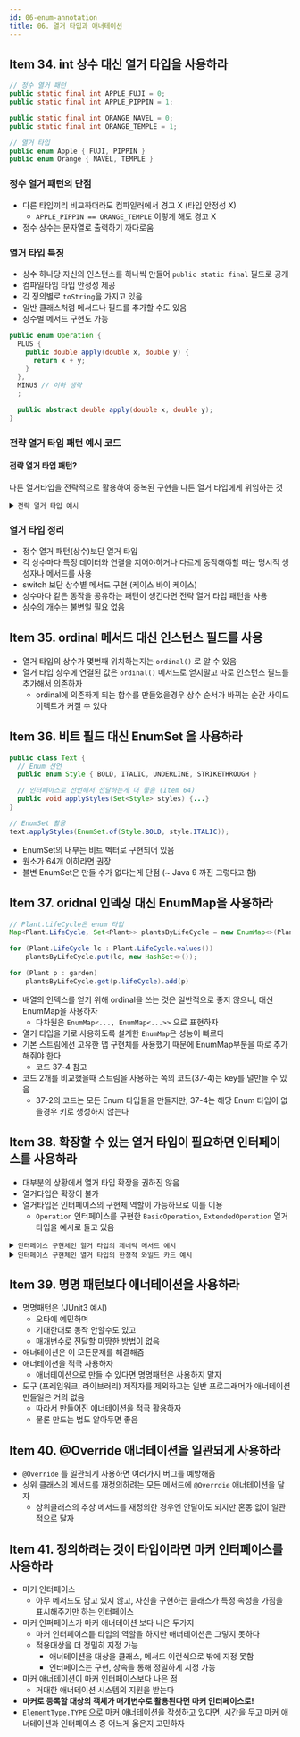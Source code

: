 ```yaml
---
id: 06-enum-annotation
title: 06. 열거 타입과 애너테이션
---
```


## Item 34. int 상수 대신 열거 타입을 사용하라

```java title="정수 열거 패턴과 열거 타입"
// 정수 열거 패턴
public static final int APPLE_FUJI = 0;
public static final int APPLE_PIPPIN = 1;

public static final int ORANGE_NAVEL = 0;
public static final int ORANGE_TEMPLE = 1;

// 열거 타입
public enum Apple { FUJI, PIPPIN }
public enum Orange { NAVEL, TEMPLE }
```

### 정수 열거 패턴의 단점

- 다른 타입끼리 비교하더라도 컴파일러에서 경고 X (타입 안정성 X)
  - `APPLE_PIPPIN == ORANGE_TEMPLE` 이렇게 해도 경고 X
- 정수 상수는 문자열로 출력하기 까다로움

### 열거 타입 특징

- 상수 하나당 자신의 인스턴스를 하나씩 만들어 `public static final` 필드로 공개
- 컴파일타임 타입 안정성 제공
- 각 정의별로 `toString`을 가지고 있음
- 일반 클래스처럼 메서드나 필드를 추가할 수도 있음
- 상수별 메서드 구현도 가능

```java title="상수별 메서드 구현 예시"
public enum Operation {
  PLUS {
    public double apply(double x, double y) {
      return x + y;
    }
  },
  MINUS // 이하 생략
  ;

  public abstract double apply(double x, double y);
}
```

### 전략 열거 타입 패턴 예시 코드

#### 전략 열거 타입 패턴?

다른 열거타입을 전략적으로 활용하여 중복된 구현을 다른 열거 타입에게 위임하는 것

<details>

<summary><code>전략 열거 타입 예시</code></summary>

```java
enum PayrollDay {
    MONDAY(WEEKDAY), TUESDAY(WEEKDAY), WEDNESDAY(WEEKDAY),
    THURSDAY(WEEKDAY), FRIDAY(WEEKDAY),
    SATURDAY(WEEKEND), SUNDAY(WEEKEND);

    private final PayType payType;

    PayrollDay(PayType payType) { this.payType = payType }

    int pay(int minutesWorked, int payRate) {
        return payType.pay(minutesWorked, payRate);
    }

    // 전략 열거 타입
    enum PayType {
        WEEKDAY {
            int ovrtimePay(int minsWorked, int payRate) {
                return minsWorked <= MINS_PER_SHIFT ? 0 :
                        (minsWorked - MINS_PER_SHIFT) * payRate / 2;
            }
        },
        WEEKEND {
            int ovrtimePay(int minsWorked, int payRate) {
                return minsWorked * payRate / 2;
            }
        };

        abstract int overtimePay(int mins, int payRate);
        private static final int MINS_PER_SHIFT = 8 * 60;

        int pay(int minsWorked, int payRate) {
            int basePay = minsWorked * payRate;
            return basePay + overtimePay(minsWorked, payRate);
        }
    }
}
```

</details>

### 열거 타입 정리

- 정수 열거 패턴(상수)보단 열거 타입
- 각 상수마다 특정 데이터와 연결을 지어야하거나 다르게 동작해야할 때는 명시적 생성자나 메서드를 사용
- switch 보단 상수별 메서드 구현 (케이스 바이 케이스)
- 상수마다 같은 동작을 공유하는 패턴이 생긴다면 전략 열거 타입 패턴을 사용
- 상수의 개수는 불변일 필요 없음

## Item 35. ordinal 메서드 대신 인스턴스 필드를 사용

- 열거 타입의 상수가 몇번째 위치하는지는 `ordinal()` 로 알 수 있음
- 열거 타입 상수에 연결된 값은 `ordinal()` 메서드로 얻지말고 따로 인스턴스 필드를 추가해서 의존하자
  - ordinal에 의존하게 되는 함수를 만들었을경우 상수 순서가 바뀌는 순간 사이드 이펙트가 커질 수 있다

## Item 36. 비트 필드 대신 EnumSet 을 사용하라

```java title="EnumSet 예시"
public class Text {
  // Enum 선언
  public enum Style { BOLD, ITALIC, UNDERLINE, STRIKETHROUGH }

  // 인터페이스로 선언해서 전달하는게 더 좋음 (Item 64)
  public void applyStyles(Set<Style> styles) {...}
}

// EnumSet 활용
text.applyStyles(EnumSet.of(Style.BOLD, style.ITALIC));
```

- EnumSet의 내부는 비트 벡터로 구현되어 있음
- 원소가 64개 이하라면 권장
- 불변 EnumSet은 만들 수가 없다는게 단점 (~ Java 9 까진 그렇다고 함)

## Item 37. oridnal 인덱싱 대신 EnumMap을 사용하라

```java title="EnumMap으로 열거타입 키를 활용하는 예시"
// Plant.LifeCycle은 enum 타입
Map<Plant.LifeCycle, Set<Plant>> plantsByLifeCycle = new EnumMap<>(Plant.LfieCycle.class);

for (Plant.LifeCycle lc : Plant.LifeCycle.values())
    plantsByLifeCycle.put(lc, new HashSet<>());

for (Plant p : garden)
    plantsByLifeCycle.get(p.lifeCycle).add(p)
```

- 배열의 인덱스를 얻기 위해 ordinal을 쓰는 것은 일반적으로 좋지 않으니, 대신 EnumMap을 사용하자
  - 다차원은 `EnumMap<..., EnumMap<...>>` 으로 표현하자
- 열거 타입을 키로 사용하도록 설계한 `EnumMap`은 성능이 빠르다
- 기본 스트림에선 고유한 맵 구현체를 사용했기 때문에 EnumMap부분을 따로 추가해줘야 한다
  - 코드 37-4 참고
- 코드 2개를 비교했을때 스트림을 사용하는 쪽의 코드(37-4)는 key를 덜만들 수 있음
  - 37-2의 코드는 모든 Enum 타입들을 만들지만, 37-4는 해당 Enum 타입이 없을경우 키로 생성하지 않는다

## Item 38. 확장할 수 있는 열거 타입이 필요하면 인터페이스를 사용하라

- 대부분의 상황에서 열거 타입 확장을 권하진 않음
- 열거타입은 확장이 불가
- 열거타입은 인터페이스의 구현체 역할이 가능하므로 이를 이용
  - `Operation` 인터페이스를 구현한 `BasicOperation`, `ExtendedOperation` 열거 타입을 예시로 들고 있음

<details>
<summary><code>인터페이스 구현체인 열거 타입의 제네릭 메서드 예시</code></summary>

```java
public static void main(String[] args) {
    double x = Double.parseDouble(args[0]);
    double y = Double.parseDouble(args[1]);
    test(ExtendedOperation.class, x, y);
}

// T는 Enum 클래스고 Operation의 하위 타입이어야 함
private static <T extends Enum<T> & Operation> void test(
        Class<T> opEnumType, double x, double y) {
    for (Operation op : opEnumType.getEnumConstants())
        System.out.printf("%f %s %f = %f%n", x, op, y, op.apply(x, y));
}
```

</details>

<details>
<summary><code>인터페이스 구현체인 열거 타입의 한정적 와일드 카드 예시</code></summary>

```java title="테스트 코드 2. 한정적 와일드 카드"
public static void main(String[] args) {
    double x = Double.parseDouble(args[0]);
    double y = Double.parseDouble(args[1]);
    test(Arrays.asList(ExtendedOperation.values()), x, y);
}

// 특정 연산에서 EnumSet, EnumMap 사용 불가
private static void test(Collection<? extends Operation> opSet, double x, double y) {
    for (Operation op : opSet)
        System.out.printf("%f %s %f = %f%n", x, op, y, op.apply(x, y));
}
```

</details>

## Item 39. 명명 패턴보다 애너테이션을 사용하라

- 명명패턴은 (JUnit3 예시)
  - 오타에 예민하며
  - 기대한대로 동작 안할수도 있고
  - 매개변수로 전달할 마땅한 방법이 없음
- 애너테이션은 이 모든문제를 해결해줌
- 애너테이션을 적극 사용하자
  - 애너테이션으로 만들 수 있다면 명명패턴은 사용하지 말자
- 도구 (프레임워크, 라이브러리) 제작자를 제외하고는 일반 프로그래머가 애너테이션 만들일은 거의 없음
  - 따라서 만들어진 애너테이션을 적극 활용하자
  - 물론 만드는 법도 알아두면 좋음

## Item 40. @Override 애너테이션을 일관되게 사용하라

- `@Override` 를 일관되게 사용하면 여러가지 버그를 예방해줌
- 상위 클래스의 메서드를 재정의하려는 모든 메서드에 `@Overrdie` 애너테이션을 달자
  - 상위클래스의 추상 메서드를 재정의한 경우엔 안달아도 되지만 혼동 없이 일관적으로 달자

## Item 41. 정의하려는 것이 타입이라면 마커 인터페이스를 사용하라

- 마커 인터페이스
  - 아무 메서드도 담고 있지 않고, 자신을 구현하는 클래스가 특정 속성을 가짐을 표시해주기만 하는 인터페이스
- 마커 인퍼페이스가 마커 애너테이션 보다 나은 두가지
  - 마커 인터페이스틑 타입의 역할을 하지만 애너테이션은 그렇지 못하다
  - 적용대상을 더 정밀히 지정 가능
    - 애너테이션을 대상을 클래스, 메서드 이런식으로 밖에 지정 못함
    - 인터페이스는 구현, 상속을 통해 정밀하게 지정 가능
- 마커 애너테이션이 마커 인터페이스보다 나은 점
  - 거대한 애너테이션 시스템의 지원을 받는다
- **마커로 등록할 대상의 객체가 매개변수로 활용된다면 마커 인터페이스로!**
- `ElementType.TYPE` 으로 마커 애너테이션을 작성하고 있다면, 시간을 두고 마커 애너테이션과 인터페이스 중 어느게 옳은지 고민하자


